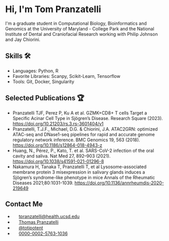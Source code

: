 # Hi, I'm Tom Pranzatelli

I'm a graduate student in Computational Biology, Bioinformatics and Genomics at the University of Maryland - College Park and the National Institute of Dental and Craniofacial Research working with Philip Johnson and Jay Chiorini.

## Skills 🛠️

- Languages: Python, R
- Favorite Libraries: Scanpy, Scikit-Learn, Tensorflow
- Tools: Git, Docker, Singularity

## Selected Publications 🏆

- Pranzatelli TJF, Perez P, Ku A et al. GZMK+CD8+ T cells Target a Specific Acinar Cell Type in Sjögren’s Disease. Research Square (2023). https://doi.org/10.21203/rs.3.rs-3601404/v1
- Pranzatelli, T.J.F., Michael, D.G. & Chiorini, J.A. ATAC2GRN: optimized ATAC-seq and DNase1-seq pipelines for rapid and accurate genome regulatory network inference. BMC Genomics 19, 563 (2018). https://doi.org/10.1186/s12864-018-4943-z
- Huang, N., Pérez, P., Kato, T. et al. SARS-CoV-2 infection of the oral cavity and saliva. Nat Med 27, 892–903 (2021). https://doi.org/10.1038/s41591-021-01296-8
- Nakamura H, Tanaka T, Pranzatelli T, et al Lysosome-associated membrane protein 3 misexpression in salivary glands induces a Sjögren’s syndrome-like phenotype in mice Annals of the Rheumatic Diseases 2021;80:1031-1039. https://doi.org/10.1136/annrheumdis-2020-219649

## Contact Me 

- <img src="https://www.svgrepo.com/show/14478/email.svg" width=15px> tpranzatelli@health.ucsd.edu
- <img src="https://upload.wikimedia.org/wikipedia/commons/8/81/LinkedIn_icon.svg" width=15px> [Thomas Pranzatelli](https://www.linkedin.com/in/totipotent)
- <img src="https://upload.wikimedia.org/wikipedia/commons/7/7a/Bluesky_Logo.svg" width=15px> [@totipotent](https://bsky.app/profile/totipotent.bsky.social)
- <img src="https://orcid.org/assets/vectors/orcid.logo.icon.svg" width=15px> [0000-0002-5763-1036](https://orcid.org/0000-0002-5763-1036)
